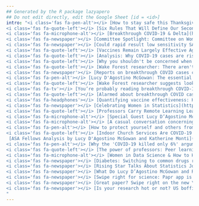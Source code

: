 ```yaml
---
## Generated by the R package lazyapero
## Do not edit directly, edit the Google Sheet [id = <id>]
intro: "<i class='fas fa-pen-alt'></i> [How to stay safe this Thanksgiving, even as the COVID pandemic remains a threat](https://www.usatoday.com/story/opinion/2021/11/21/how-to-stay-safe-thanksgiving-holidays-covid-tests/8671612002/?gnt-cfr=1) in USA Today [2021] *op-ed* </br></br>
<i class='fas fa-quote-left'></i> [Six Rules That Will Define Our Second Pandemic Winter](https://www.theatlantic.com/health/archive/2021/09/six-ways-think-about-pandemic-now/620129/) in The Atlantic [2021] *quoted* </br></br>
<i class='fas fa-microphone-alt'></i> [Breakthrough COVID-19 & Delta](https://serepidemiologycounts.blubrry.net/2021/09/09/epidemiology-counts-episode-28-breakthrough-covid-19-delta/) in Epidemiology Counts, a Society for Epidemiologic Research Podcast [2021] *podcast* </br></br>
<i class='fas fa-newspaper'></i> [Committee Spotlight: Committee on Women in Statistics](https://magazine.amstat.org/blog/2021/07/01/committee-on-women-in-statistics/) in Amstat News Magazine [2021] *write-up* </br></br>
<i class='fas fa-newspaper'></i> [Could rapid result low sensitivity SARS-CoV-2 tests improve pandemic quarantine strategies?](https://www.news-medical.net/news/20210203/Could-rapid-result-low-sensitivity-SARS-CoV-2-tests-better-guide-pandemic-quarantine-strategies.aspx) in News Medical Life Sciences [2021] *write-up* </br></br>
<i class='fas fa-quote-left'></i> [Vaccines Remain Largely Effective Against Delta Variant, Counter to Claims From Fox News Guest](https://www.washingtoninformer.com/vaccines-remain-largely-effective-against-delta-variant-counter-to-claims-from-fox-news-guest/) in The Washington Informer [2021] *quoted* </br></br>
<i class='fas fa-quote-left'></i> [Analysis: Why COVID-19 cases are rising in Canada](https://ottawasun.com/diseases-and-conditions/coronavirus/covid-19-cases-rising-in-canada/wcm/57a7281a-62f2-4982-aedb-b8732fc22303) in Ottawa Sun [2021] *quoted* </br></br>
<i class='fas fa-quote-left'></i> [Why you shouldn't be concerned when more vaccinated people are getting infected than unvaccinated](https://www.abc.net.au/news/2021-08-06/coronacheck-israel-higher-numbers-vaccinated-people-infected/100353540) in RMIT ABC Fact Check [2021] *quoted* </br></br>
<i class='fas fa-quote-left'></i> [Wake Forest researcher: There aren't a lot of vaccinated people in the hospital](https://hickoryrecord.com/wake-forest-researcher-there-arent-a-lot-of-vaccinated-people-in-the-hospital/article_d7555b28-feae-11eb-b9c4-972aad27fb50.html) in Hickory Daily Record [2021] *quoted* </br></br>
<i class='fas fa-newspaper'></i> [Reports on breakthrough COVID cases causing confusion about vaccine effectiveness](https://news.wfu.edu/2021/08/11/reports-on-breakthrough-covid-cases-causing-confusion-about-vaccine-effectiveness/) in Wake Forest News [2021] *write-up* </br></br>
<i class='fas fa-pen-alt'></i> [Lucy D'Agostino McGowan: The essential stats on breakthrough cases](https://journalnow.com/opinion/columnists/lucy-dagostino-mcgowan-the-essential-stats-on-breakthrough-cases/article_95b8860e-004d-11ec-b022-77e8b9178b2a.html) in Winston-Salem Journal [2021] *op-ed* </br></br>
<i class='fas fa-quote-left'></i> [Wake Forest researcher suggests looking at breakthrough cases differently](https://journalnow.com/news/local/wake-forest-researcher-suggests-looking-at-breakthrough-cases-differently/article_63f199bc-fdeb-11eb-a5f3-cff52aab66fa.html) in Winston-Salem Journal [2021] *quoted* </br></br>
<i class='fas fa-tv'></i> [You’re probably reading breakthrough COVID-19 case numbers the wrong way. Here’s why](https://www.cbs17.com/news/north-carolina-news/youre-probably-reading-breakthrough-covid-19-case-numbers-the-wrong-way-heres-why/) in CBS Raleigh [2021] *televised interview* </br></br>
<i class='fas fa-quote-left'></i> [Alarmed about breakthrough COVID cases? Here’s how experts say to read the numbers](https://amp.newsobserver.com/article253223608.html?__twitter_impression=true) in News and Observer [2021] *quoted* </br></br>
<i class='fas fa-headphones'></i> [Quantifying vaccine effectiveness: How to properly report breakthrough cases](https://web.archive.org/web/20210725064237/https://www.bbc.co.uk/sounds/play/m000y7cq) in BBC Radio Interview with Stephen Nolan [2021] *radio* </br></br>
<i class='fas fa-newspaper'></i> [Celebrating Women in Statistics](https://magazine.amstat.org/blog/2021/03/01/lucy-dagostino-mcgowan/) in Amstat News Magazine [2021] *write-up* </br></br>
<i class='fas fa-quote-left'></i> [Professors Carry Remote Learning Learned into New Semester](https://spectrumlocalnews.com/nc/charlotte/news/2021/01/14/professors-carry-lessons-learned-into-new-semester) in Spectrum News [2021] *quoted* </br></br>
<i class='fas fa-microphone-alt'></i> [Special Guest Lucy D’Agostino McGowan](https://nssdeviations.com/118-special-guest-lucy-dagostino-mcgowan) in Not So Standard Deviations Podcast [2020] *podcast* </br></br>
<i class='fas fa-microphone-alt'></i> [A casual conversation concerning causal inference](https://changelog.com/practicalai/113) in Practical AI Podcast [2020] *podcast* </br></br>
<i class='fas fa-pen-alt'></i> [How to protect yourself and others from spreading COVID-19 at Thanksgiving dinner by Justin Lessler and Lucy D'Agostino McGowan](https://www.usatoday.com/story/opinion/2020/11/25/how-reduce-risk-getting-covid-19-thanksgiving-dinner-column/6419700002/) in USA Today Op-Ed [2020] *op-ed* </br></br>
<i class='fas fa-quote-left'></i> [Indoor Church Services Are COVID-19 Hot Spots: Here’s Why](https://www.healthline.com/health-news/indoor-church-services-are-covid-19-hot-spots-heres-why#Church-outbreaks) in Healthline [2020] *quoted* </br></br>
 [ASA Fellows Analysis by Lucy D'Agostino McGowan and Katherine Monti](https://magazine.amstat.org/blog/2020/10/01/asa-fellows-analysis/) in Amstat News Magazine [2020] *article* </br></br>
<i class='fas fa-pen-alt'></i> [Why the 'COVID-19 killed only 6%' argument is wrong by Justin Lessler and Lucy D'Agostino McGowan](https://www.usatoday.com/story/opinion/2020/09/02/why-covid-19-killed-only-6-argument-wrong-column/3454179001/) in USA Today Op-Ed [2020] *op-ed* </br></br>
<i class='fas fa-quote-left'></i> [The power of professors: Peer learning communities advance the art of teaching during a pandemic](https://news.wfu.edu/2020/08/04/the-power-of-professors-peer-learning-communities-advance-the-art-of-teaching-during-a-pandemic/) in Wake Forest News [2020] *quoted* </br></br>
<i class='fas fa-microphone-alt'></i> [Women in Data Science & How to Help](https://www.superdatascience.com/podcast/podcast-women-in-data-science) in Super Data Science Podcast [2018] *podcast* </br></br>
<i class='fas fa-newspaper'></i> [Diabetes: Switching to common drugs raises risk of complications](https://www.medicalnewstoday.com/articles/322523) in Medical News Today [2018] *write-up* </br></br>
<i class='fas fa-newspaper'></i> [Rising Star Talks About Statistics Journey, Future of the Profession](http://magazine.amstat.org/blog/2018/09/01/startalksstatistics/) in Amstat News Magazine [2018] *write-up* </br></br>
<i class='fas fa-newspaper'></i> [What Do Lucy D’Agostino McGowan and Ryan Jarrett Do When They Are Not Being Statisticians?](https://magazine.amstat.org/blog/2017/11/01/lucy-dagostino-mcgowan-and-ryan-jarrett/) in Amstat News Magazine [2017] *write-up* </br></br>
<i class='fas fa-newspaper'></i> [Swipe right for science: Papr app is \"Tinder for preprints\"](https://www.nature.com/news/swipe-right-for-science-papr-app-is-tinder-for-preprints-1.22163) in Nature [2017] *write-up* </br></br>
<i class='fas fa-newspaper'></i> [Great paper? Swipe right on the new \"Tinder for preprints\" app](http://www.sciencemag.org/news/2017/06/great-paper-swipe-right-new-tinder-preprints-app) in Science [2017] *write-up* </br></br>
<i class='fas fa-newspaper'></i> [Is your research hot or not? US boffins create \"Tinder for preprints\"](https://www.theregister.co.uk/2017/06/19/science_research_tinder_preprint_app/) in The Register [2017] *write-up* </br></br>
"
---
```

